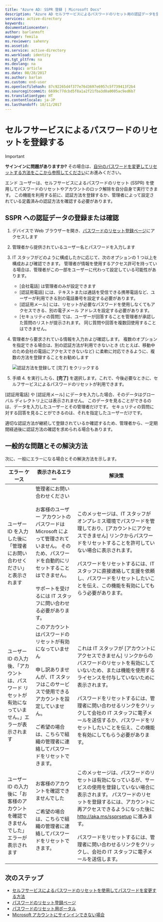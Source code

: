 ```yaml
---
title: "Azure AD: SSPR 登録 | Microsoft Docs"
description: "Azure AD セルフサービスによるパスワードのリセット用の認証データを登録する"
services: active-directory
keywords: 
documentationcenter: 
author: barlanmsft
manager: femila
ms.reviewer: sahenry
ms.assetid: 
ms.service: active-directory
ms.workload: identity
ms.tgt_pltfrm: na
ms.devlang: na
ms.topic: article
ms.date: 08/28/2017
ms.author: barlan
ms.custom: end-user
ms.openlocfilehash: 87c92265d4f377e76d3697e6957c5f739413f2b4
ms.sourcegitcommit: 6699c77dcbd5f8a1a2f21fba3d0a0005ac9ed6b7
ms.translationtype: HT
ms.contentlocale: ja-JP
ms.lasthandoff: 10/11/2017
---
```

# <a name="register-for-self-service-password-reset"></a>セルフサービスによるパスワードのリセットを登録する

> [!IMPORTANT]
> **サインインに問題がありますか?** その場合は、[自分のパスワードを変更してリセットする方法をここから参照してください](active-directory-passwords-update-your-own-password.md)にお進みください。

エンド ユーザーは、セルフサービスによるパスワードのリセット (SSPR) を使用してパスワードのリセットやアカウントのロック解除を自分自身で実行できます。 この機能を利用する前に、認証方法を登録するか、管理者によって設定されている定義済みの認証方法を確認する必要があります。

## <a name="register-or-confirm-authentication-data-with-sspr"></a>SSPR への認証データの登録または確認

1. デバイスで Web ブラウザーを開き、[パスワードのリセット登録ページ](http://aka.ms/ssprsetup)にアクセスします
2. 管理者から提供されているユーザー名とパスワードを入力します
3. IT スタッフがどのように構成したかに応じて、次のオプションの 1 つ以上を構成および確認できます。 管理者が情報を使用するアクセス許可を持っている場合は、管理者がこの一部をユーザーに代わって設定している可能性があります。
    * [会社電話] は管理者のみが設定できます
    * [認証用電話] には、テキストまたは通話を受信できる携帯電話など、ユーザーが利用できる別の電話番号を設定する必要があります。
    * [認証用メール] には、リセットが必要なパスワードを使用しなくてもアクセスできる、別の電子メール アドレスを設定する必要があります。
    * [セキュリティの質問] では、ユーザーが回答することを管理者が承認した質問のリストが提示されます。 同じ質問や回答を複数回使用することはできません。
4. 管理者から要求されている情報を入力および確認します。 複数のオプションを指定できる場合は、別の認証方法が利用できないとき (たとえば、移動中のため会社の電話にアクセスできないなど) に柔軟に対応できるように、複数の方法を登録することをお勧めします

    ![認証方法を登録して [完了] をクリックする][Register]

5. 手順 4. を実行したら、**[完了]** を選択します。これで、今後必要なときに、セルフサービスによるパスワードのリセットが利用できます。

[認証用電話] や [認証用メール] にデータを入力した場合、そのデータはグローバル ディレクトリ上には表示されません。 このデータを見ることができるのは、データを入力したユーザーとその管理者だけです。 セキュリティの質問に対する回答を見ることができるのは、それを指定したユーザーだけです。

適切な認証方法が継続して登録されているか確認するため、管理者から、一定期間経過後に認証方法の確認を求められる場合もあります。

## <a name="common-problems-and-their-solutions"></a>一般的な問題とその解決方法

 次に、一般にエラーになる場合とその解決方法を示します。

| エラー ケース| 表示されるエラー| 解決策 |
| --- | --- | --- |
| ユーザー ID を入力した後に「管理者にお問い合わせください」と表示されます | 管理者にお問い合わせください <br> <br> お客様のユーザー アカウントのパスワードは Microsoft によって管理されていません。 そのため、パスワードを自動的にリセットすることはできません。 <br> <br> サポートを受けるには IT スタッフに問い合わせる必要があります。 | このメッセージは、IT スタッフがオンプレミス環境でパスワードを管理しており、[アカウントにアクセスできません] リンクからパスワードをリセットすることを許可していない場合に表示されます。 <br> <br> パスワードをリセットするには、IT スタッフに直接連絡して支援を依頼し、パスワードをリセットしたいことを伝え、この機能を有効にしてもらう必要があります。|
| ユーザー ID の入力後、「アカウントは、パスワード リセットが有効になっていません。」エラーが表示されます | このアカウントはパスワードのリセットが有効になっていません <br> <br> 申し訳ありませんが、IT スタッフはこのサービスで使用できるアカウントを設定していません。 <br> <br> ご希望の場合は、こちらで組織の管理者に連絡してパスワードをリセットできます。 | これは IT スタッフが [アカウントにアクセスできません] リンクからのパスワードのリセットを有効にしていないため、または機能を使用するライセンスを付与していないために表示されます。 <br> <br> パスワードをリセットするには、管理者に問い合わせるリンクをクリックして会社の IT スタッフに電子メールを送信するか、パスワードをリセットしたいことを伝え、この機能を有効にしてもらう必要があります。 |
| ユーザー ID の入力後に「お客様のアカウントを確認できませんでした」エラーが表示されます | お客様のアカウントを確認できませんでした <br> <br> ご希望の場合は、こちらで組織の管理者に連絡してパスワードをリセットできます。 | このメッセージは、パスワードのリセットは有効になっているが、サービスの使用を登録していない場合に表示されます。 パスワードのリセットを登録するには、アカウントに再アクセスできるようになった後に http://aka.ms/ssprsetup に進みます。 <br> <br> パスワードをリセットするには、管理者に問い合わせるリンクをクリックし、会社の IT スタッフに電子メールを送信します。 |

## <a name="next-steps"></a>次のステップ

* [セルフサービスによるパスワードのリセットを使用してパスワードを変更する方法](active-directory-passwords-update-your-own-password.md)
* [パスワードのリセット登録ページ](http://aka.ms/ssprsetup)
* [パスワードのリセット用ポータル](https://passwordreset.microsoftonline.com/)
* [Microsoft アカウントにサインインできない場合](https://support.microsoft.com/help/12429/microsoft-account-sign-in-cant)

[Register]: ./media/active-directory-passwords-reset-register/register-2-methods.png "登録済みの方法と [完了] ボタンが表示されているパスワードのリセット登録ページ"
